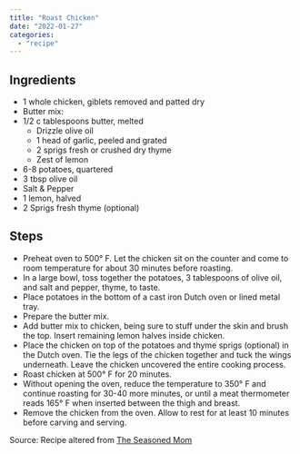 ```yaml
---
title: "Roast Chicken"
date: "2022-01-27"
categories: 
  - "recipe"
---
```


## Ingredients

- 1 whole chicken, giblets removed and patted dry 
- Butter mix:
- 1/2 c tablespoons butter, melted
    - Drizzle olive oil
    - 1 head of garlic, peeled and grated
    - 2 sprigs fresh or crushed dry thyme 
    - Zest of lemon
- 6-8 potatoes, quartered
- 3 tbsp olive oil
- Salt & Pepper
- 1 lemon, halved 
- 2 Sprigs fresh thyme (optional)

## Steps

- Preheat oven to 500° F. Let the chicken sit on the counter and come to room temperature for about 30 minutes before roasting.
- In a large bowl, toss together the potatoes, 3 tablespoons of olive oil, and salt and pepper, thyme, to taste.
- Place potatoes in the bottom of a cast iron Dutch oven or lined metal tray.
- Prepare the butter mix.
- Add butter mix to chicken, being sure to stuff under the skin and brush the top. Insert remaining lemon halves inside chicken.
- Place the chicken on top of the potatoes and thyme sprigs (optional) in the Dutch oven. Tie the legs of the chicken together and tuck the wings underneath. Leave the chicken uncovered the entire cooking process.
- Roast chicken at 500° F for 20 minutes. 
- Without opening the oven, reduce the temperature to 350° F and continue roasting for 30-40 more minutes, or until a meat thermometer reads 165° F when inserted between the thigh and breast.
- Remove the chicken from the oven. Allow to rest for at least 10 minutes before carving and serving.

Source: Recipe altered from [The Seasoned Mom](https://www.theseasonedmom.com/whole-roasted-chicken/#recipe)
